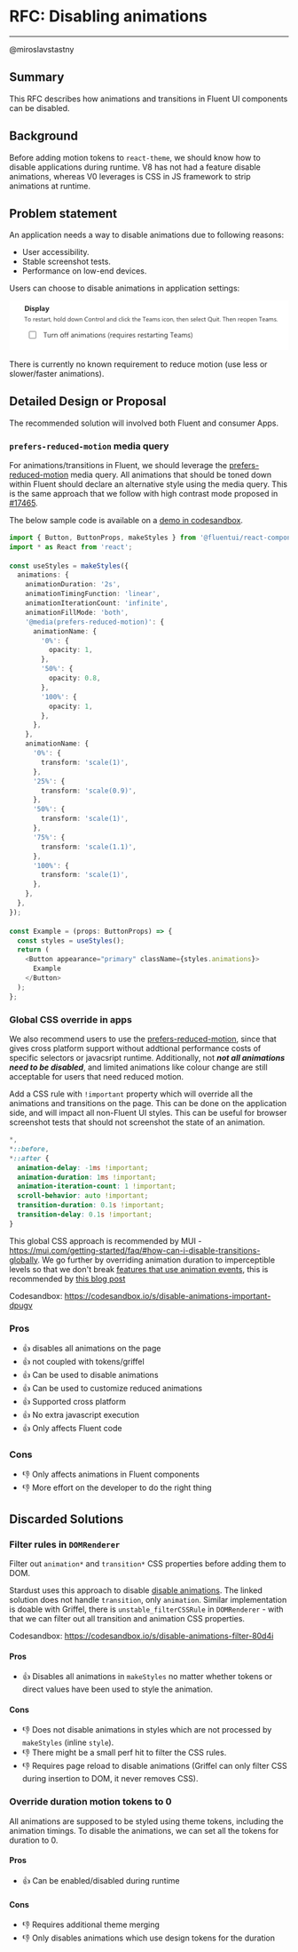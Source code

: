 # RFC: Disabling animations

<!--
An RFC can be anything. A question, a suggestion, a plan. The purpose of this template is to give some structure to help folks write successful RFCs. However, don't feel constrained by this template; use your best judgement.

Tips for writing a successful RFC:

- Simple plain words that make your point, fancy words obfuscate
- Try to stay concise, but don't gloss over important details
- Try to write a neutral problem statement, not one that motivates your desired solution
- Remember, "Writing is thinking". It's natural to realize new ideas while writing your proposal
-->

---

@miroslavstastny

## Summary

This RFC describes how animations and transitions in Fluent UI components can be disabled.

## Background

Before adding motion tokens to `react-theme`, we should know how to disable applications during runtime. V8 has
not had a feature disable animations, whereas V0 leverages is CSS in JS framework to strip animations at runtime.

## Problem statement

An application needs a way to disable animations due to following reasons:

- User accessibility.
- Stable screenshot tests.
- Performance on low-end devices.

Users can choose to disable animations in application settings:

![Disable animations setting dialog](assets/teams_disable_animations.png)

There is currently no known requirement to reduce motion (use less or slower/faster animations).

## Detailed Design or Proposal

The recommended solution will involved both Fluent and consumer Apps.

### `prefers-reduced-motion` media query

For animations/transitions in Fluent,
we should leverage the [prefers-reduced-motion](https://developer.mozilla.org/en-US/docs/Web/CSS/@media/prefers-reduced-motion) media query.
All animations that should be toned down within Fluent should declare an alternative style using the media
query. This is the same approach that we follow with high contrast mode proposed in [#17465](https://github.com/microsoft/fluentui/issues/17465).

The below sample code is available on a [demo in codesandbox](https://codesandbox.io/s/pedantic-cdn-dmdgem?file=/example.tsx:111-831).

```ts
import { Button, ButtonProps, makeStyles } from '@fluentui/react-components';
import * as React from 'react';

const useStyles = makeStyles({
  animations: {
    animationDuration: '2s',
    animationTimingFunction: 'linear',
    animationIterationCount: 'infinite',
    animationFillMode: 'both',
    '@media(prefers-reduced-motion)': {
      animationName: {
        '0%': {
          opacity: 1,
        },
        '50%': {
          opacity: 0.8,
        },
        '100%': {
          opacity: 1,
        },
      },
    },
    animationName: {
      '0%': {
        transform: 'scale(1)',
      },
      '25%': {
        transform: 'scale(0.9)',
      },
      '50%': {
        transform: 'scale(1)',
      },
      '75%': {
        transform: 'scale(1.1)',
      },
      '100%': {
        transform: 'scale(1)',
      },
    },
  },
});

const Example = (props: ButtonProps) => {
  const styles = useStyles();
  return (
    <Button appearance="primary" className={styles.animations}>
      Example
    </Button>
  );
};
```

### Global CSS override in apps

We also recommend users to use the [prefers-reduced-motion](https://developer.mozilla.org/en-US/docs/Web/CSS/@media/prefers-reduced-motion),
since that gives cross platform support without addtional performance costs
of specific selectors or javacsript runtime. Additionally, not _**not all animations need to be disabled**_, and limited
animations like colour change are still acceptable for users that need reduced motion.

Add a CSS rule with `!important` property which will override all the animations and transitions on the page. This can
be done on the application side, and will impact all non-Fluent UI styles. This can be useful for browser screenshot
tests that should not screenshot the state of an animation.

```css
*,
*::before,
*::after {
  animation-delay: -1ms !important;
  animation-duration: 1ms !important;
  animation-iteration-count: 1 !important;
  scroll-behavior: auto !important;
  transition-duration: 0.1s !important;
  transition-delay: 0.1s !important;
}
```

This global CSS approach is recommended by MUI -
https://mui.com/getting-started/faq/#how-can-i-disable-transitions-globally.
We go further by overriding animation duration to imperceptible levels so that we don't break
[features that use animation events](https://codesandbox.io/s/disable-animations-important-with-events-dx38w6?file=/src/AnimatedCircle.tsx:496-563),
this is recommended by [this blog post](<https://web.dev/prefers-reduced-motion/#(bonus)-forcing-reduced-motion-on-all-websites>)

Codesandbox: https://codesandbox.io/s/disable-animations-important-dpugv

### Pros

- 👍 disables all animations on the page
- 👍 not coupled with tokens/griffel
- 👍 Can be used to disable animations
- 👍 Can be used to customize reduced animations
- 👍 Supported cross platform
- 👍 No extra javascript execution
- 👍 Only affects Fluent code

### Cons

- 👎 Only affects animations in Fluent components
- 👎 More effort on the developer to do the right thing

## Discarded Solutions

### Filter rules in `DOMRenderer`

Filter out `animation*` and `transition*` CSS properties before adding them to DOM.

Stardust uses this approach to disable [disable animations](https://github.com/microsoft/fluentui/blob/3360b45ec159250b1346c91afad7dce138e6bc20/packages/fluentui/react-northstar-emotion-renderer/src/disableAnimations.ts). The linked solution does not handle `transition`, only `animation`.
Similar implementation is doable with Griffel, there is `unstable_filterCSSRule` in `DOMRenderer` - with that we can filter out all transition and animation CSS properties.

Codesandbox: https://codesandbox.io/s/disable-animations-filter-80d4i

#### Pros

- 👍 Disables all animations in `makeStyles` no matter whether tokens or direct values have been used to style the animation.

#### Cons

- 👎 Does not disable animations in styles which are not processed by `makeStyles` (inline `style`).
- 👎 There might be a small perf hit to filter the CSS rules.
- 👎 Requires page reload to disable animations (Griffel can only filter CSS during insertion to DOM, it never removes CSS).

### Override duration motion tokens to 0

All animations are supposed to be styled using theme tokens, including the animation timings.
To disable the animations, we can set all the tokens for duration to 0.

#### Pros

- 👍 Can be enabled/disabled during runtime

#### Cons

- 👎 Requires additional theme merging
- 👎 Only disables animations which use design tokens for the duration
